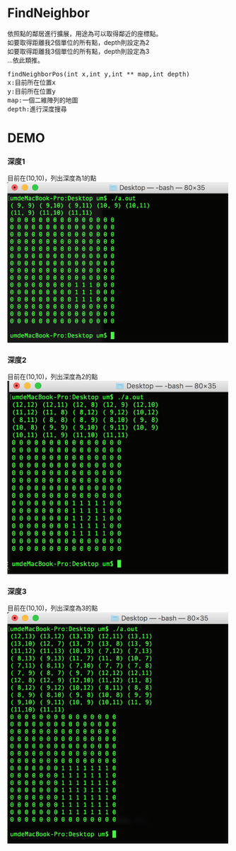 # FindNeighbor
依照點的鄰居進行擴展，用途為可以取得鄰近的座標點。    
如要取得距離我2個單位的所有點，depth則設定為2  
如要取得距離我3個單位的所有點，depth則設定為3  
...依此類推。


<pre>
findNeighborPos(int x,int y,int ** map,int depth)
x:目前所在位置x
y:目前所在位置y
map:一個二維陣列的地圖
depth:進行深度搜尋
</pre>

# DEMO

### 深度1
目前在(10,10)，列出深度為1的點  
<img width="500" src="https://github.com/unromanticman/FindNeighbor/blob/master/demo1.png?raw=true">

### 深度2  
目前在(10,10)，列出深度為2的點  
<img width="500" src="https://github.com/unromanticman/FindNeighbor/blob/master/demo2.png?raw=true">

### 深度3
目前在(10,10)，列出深度為3的點  
<img width="500" src="https://github.com/unromanticman/FindNeighbor/blob/master/demo3.png?raw=true">
